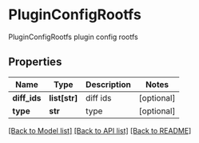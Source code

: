 # PluginConfigRootfs

PluginConfigRootfs plugin config rootfs
## Properties
Name | Type | Description | Notes
------------ | ------------- | ------------- | -------------
**diff_ids** | **list[str]** | diff ids | [optional] 
**type** | **str** | type | [optional] 

[[Back to Model list]](../README.md#documentation-for-models) [[Back to API list]](../README.md#documentation-for-api-endpoints) [[Back to README]](../README.md)


